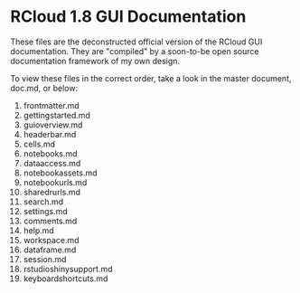 # RCloud 1.8 GUI Documentation

These files are the deconstructed official version of the RCloud GUI documentation. They are "compiled" by a soon-to-be open source documentation framework of my own design.

To view these files in the correct order, take a look in the master document, doc.md, or below:

1. frontmatter.md
2. gettingstarted.md
3. guioverview.md
4. headerbar.md
5. cells.md
6. notebooks.md
7. dataaccess.md
8. notebookassets.md
9. notebookurls.md
10. sharedrurls.md
11. search.md
12. settings.md
13. comments.md
14. help.md
15. workspace.md
16. dataframe.md
17. session.md
18. rstudioshinysupport.md
19. keyboardshortcuts.md
